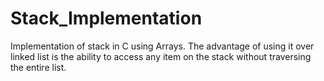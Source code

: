 # Stack_Implementation

Implementation of stack in C using Arrays. The advantage of using it over linked list is the ability to access any item on the stack without traversing the entire list.
